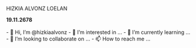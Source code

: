 <P>HIZKIA ALVONZ LOELAN</p>
<b>19.11.2678</b>
<br>
<br>
- 👋 Hi, I’m @hizkiaalvonz
- 👀 I’m interested in ...
- 🌱 I’m currently learning ...
- 💞️ I’m looking to collaborate on ...
- 📫 How to reach me ...

<!---
hizkiaalvonz/hizkiaalvonz is a ✨ special ✨ repository because its `README.md` (this file) appears on your GitHub profile.
You can click the Preview link to take a look at your changes.
--->


